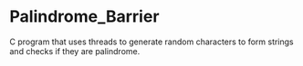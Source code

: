 # Palindrome_Barrier

C program that uses threads to generate random characters to form strings and checks if they are palindrome.

